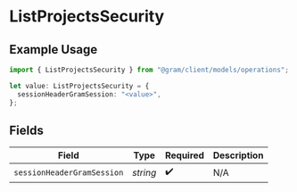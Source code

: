 # ListProjectsSecurity

## Example Usage

```typescript
import { ListProjectsSecurity } from "@gram/client/models/operations";

let value: ListProjectsSecurity = {
  sessionHeaderGramSession: "<value>",
};
```

## Fields

| Field                      | Type                       | Required                   | Description                |
| -------------------------- | -------------------------- | -------------------------- | -------------------------- |
| `sessionHeaderGramSession` | *string*                   | :heavy_check_mark:         | N/A                        |